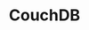 ---
title: CouchDB
categories:
  - nosql-database
docs:
  - id: dotnet
    url: https://www.nuget.org/packages/Testcontainers.CouchDb
    example: |
      ```csharp
      var couchDbContainer = new CouchDbBuilder()
        .WithImage("couchdb:3.3")
        .Build();
      await couchDbContainer.StartAsync();
      ```
    installation: |
      ```bash
      dotnet add package Testcontainers.CouchDb --version 3.9.0
      ```
description: |
  CouchDB is an open-source document-oriented NoSQL clustered database that allows you to run a single logical database server on any number of servers or VM.
---